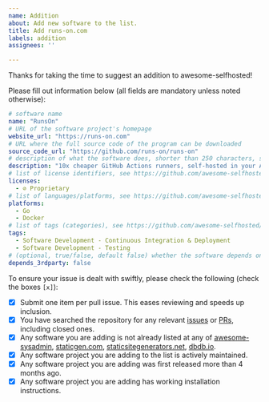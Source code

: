 ```yaml
---
name: Addition
about: Add new software to the list.
title: Add runs-on.com
labels: addition
assignees: ''

---
```


Thanks for taking the time to suggest an addition to awesome-selfhosted! 

Please fill out information below (all fields are mandatory unless noted otherwise):

```yaml
# software name
name: "RunsOn"
# URL of the software project's homepage
website_url: "https://runs-on.com"
# URL where the full source code of the program can be downloaded
source_code_url: "https://github.com/runs-on/runs-on"
# description of what the software does, shorter than 250 characters, sentence case
description: "10x cheaper GitHub Actions runners, self-hosted in your AWS account."
# list of license identifiers, see https://github.com/awesome-selfhosted/awesome-selfhosted-data/blob/master/licenses.yml for the full list of licenses
licenses:
  - ⊘ Proprietary
# list of languages/platforms, see https://github.com/awesome-selfhosted/awesome-selfhosted-data/tree/master/platforms for the full list of platforms
platforms:
  - Go
  - Docker
# list of tags (categories), see https://github.com/awesome-selfhosted/awesome-selfhosted-data/tree/master/tags for the full list of tags
tags:
  - Software Development - Continuous Integration & Deployment
  - Software Development - Testing
# (optional, true/false, default false) whether the software depends on a third-party service outside the user's control
depends_3rdparty: false
```

To ensure your issue is dealt with swiftly, please check the following (check the boxes `[x]`):
- [x] Submit one item per pull issue. This eases reviewing and speeds up inclusion.
- [x] You have searched the repository for any relevant [issues](https://github.com/awesome-selfhosted/awesome-selfhosted-data/issues) or [PRs](https://github.com/awesome-selfhosted/awesome-selfhosted-data/pulls), including closed ones.
- [x] Any software you are adding is not already listed at any of [awesome-sysadmin](https://github.com/n1trux/awesome-sysadmin), [staticgen.com](https://www.staticgen.com/), [staticsitegenerators.net](https://staticsitegenerators.net/), [dbdb.io](https://dbdb.io/browse).
- [x] Any software project you are adding to the list is actively maintained.
- [x] Any software project you are adding was first released more than 4 months ago.
- [x] Any software project you are adding has working installation instructions.
